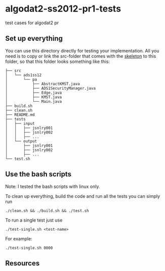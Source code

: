 algodat2-ss2012-pr1-tests
=========================

test cases for algodat2 pr


Set up everything
-------------------------

You can use this directory directly for testing your implementation. All you 
need is to copy or link the src-folder that comes with the [skeleton][1] 
to this folder, so that this folder looks something like this:

	├── src
	│   └── ads1ss12
	│       └── pa
	│           ├── AbstractKMST.java
	│           ├── ADS1SecurityManager.java
	│           ├── Edge.java
	│           ├── KMST.java
	│           └── Main.java
	├── build.sh
	├── clean.sh
	├── README.md
	├── tests
	│   ├── input
	│   │   ├── jsnlry001
	│   │   ├── jsnlry002
	│   │   ├── ...
	│   └── output
	│       ├── jsnlry001
	│       ├── jsnlry002
	│       ├── ...
	└── test.sh


Use the bash scripts
-------------------------

Note: I tested the bash scripts with linux only.

To clean up everything, build the code and run all the tests you can simply run

	./clean.sh && ./build.sh && ./test.sh

To run a single test just use

	./test-single.sh <test-name>

For example:

	./test-single.sh 0000


Resources
-------------------------

  [1]: http://www.ads.tuwien.ac.at/teaching/ss12/AD2/pa_angabe.pdf

